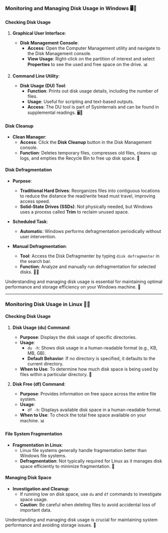 ### Monitoring and Managing Disk Usage in Windows 🖥️💾

#### **Checking Disk Usage**

1. **Graphical User Interface**:
   - **Disk Management Console**:
     - **Access**: Open the Computer Management utility and navigate to the Disk Management console.
     - **View Usage**: Right-click on the partition of interest and select **Properties** to see the used and free space on the drive. 📊
   
2. **Command Line Utility**:
   - **Disk Usage (DU) Tool**:
     - **Function**: Prints out disk usage details, including the number of files.
     - **Usage**: Useful for scripting and text-based outputs.
     - **Access**: The DU tool is part of Sysinternals and can be found in supplemental readings. 🖥️📜

#### **Disk Cleanup**

- **Clean Manager**:
  - **Access**: Click the **Disk Cleanup** button in the Disk Management console.
  - **Function**: Deletes temporary files, compresses old files, cleans up logs, and empties the Recycle Bin to free up disk space. 🧹

#### **Disk Defragmentation**

- **Purpose**:
  - **Traditional Hard Drives**: Reorganizes files into contiguous locations to reduce the distance the read/write head must travel, improving access speed.
  - **Solid-State Drives (SSDs)**: Not physically needed, but Windows uses a process called **Trim** to reclaim unused space.

- **Scheduled Task**:
  - **Automatic**: Windows performs defragmentation periodically without user intervention.

- **Manual Defragmentation**:
  - **Tool**: Access the Disk Defragmenter by typing `disk defragmenter` in the search bar.
  - **Function**: Analyze and manually run defragmentation for selected disks. 📅🔄

Understanding and managing disk usage is essential for maintaining optimal performance and storage efficiency on your Windows machine. 🌟

---

### Monitoring Disk Usage in Linux 🐧💽

#### **Checking Disk Usage**

1. **Disk Usage (du) Command**:
   - **Purpose**: Displays the disk usage of specific directories.
   - **Usage**: 
     - `du -h`: Shows disk usage in a human-readable format (e.g., KB, MB, GB).
     - **Default Behavior**: If no directory is specified, it defaults to the current directory.
   - **When to Use**: To determine how much disk space is being used by files within a particular directory. 📂

2. **Disk Free (df) Command**:
   - **Purpose**: Provides information on free space across the entire file system.
   - **Usage**: 
     - `df -h`: Displays available disk space in a human-readable format.
   - **When to Use**: To check the total free space available on your machine. 📊

#### **File System Fragmentation**

- **Fragmentation in Linux**:
  - Linux file systems generally handle fragmentation better than Windows file systems.
  - **Defragmentation**: Not typically required for Linux as it manages disk space efficiently to minimize fragmentation. 🔄

#### **Managing Disk Space**

- **Investigation and Cleanup**:
  - If running low on disk space, use `du` and `df` commands to investigate space usage.
  - **Caution**: Be careful when deleting files to avoid accidental loss of important data.

Understanding and managing disk usage is crucial for maintaining system performance and avoiding storage issues. 🌟